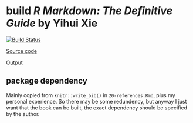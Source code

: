 # build _R Markdown: The Definitive Guide_ by Yihui Xie
[![Build Status](https://travis-ci.com/dongzhuoer/build-bookdown.svg?token=CyRgUWsqWCctKvAxMXto&branch=yihui-rmarkdown)](https://travis-ci.com/dongzhuoer/build-bookdown)

[Source code](https://github.com/rstudio/rmarkdown-book)

[Output](https://bookdown.dongzhuoer.com/yihui/rmarkdown)



## package dependency

Mainly copied from `knitr::write_bib()` in `20-references.Rmd`, plus my personal experience. So there may be some redundency, but anyway I just want that the book can be built, the exact dependency should be specified by the author.

